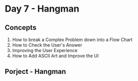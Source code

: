 # Day 7 - Hangman
## Concepts 

1. How to break a Complex Problem down into a Flow Chart
2. How to Check the User's Answer
3. Improving the User Experience
4. How to Add ASCII Art and Improve the UI

## Porject - Hangman
